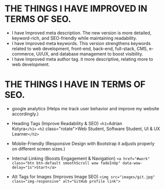 
# THE THINGS I HAVE IMPROVED IN TERMS OF SEO.

- I have Improved meta description. The new version is more detailed, keyword-rich, and SEO-friendly while maintaining readability.
- I have Improved meta keywords. This version strengthens keywords related to web development, front-end, back-end, full-stack, CMS, e-commerce, UI/UX, and database management to boost visibility.
- I have Improved meta author tag.  it more descriptive, relating more to web development.

# THE THINGS I HAVE IN TERMS OF SEO.

- google analytics (Helps me track user behavior and improve my website accordingly.)
<script async src="https://www.googletagmanager.com/gtag/js?id=G-Z9CXDLECBD"></script>
<script>
  window.dataLayer = window.dataLayer || [];
  function gtag(){dataLayer.push(arguments);}
  gtag('js', new Date());
  gtag('config', 'G-Z9CXDLECBD');
</script>
- Heading Tags (Improve Readability & SEO)
`<h1>`Adrian <br> Kotyra`</h1>`
`<h2` class="rotate">Web Student, Software Student, UI &AMP; UX Learner`</h2>`

- Mobile-Friendly (Responsive Design with Bootstrap it adjusts properly on different screen sizes.)
- Internal Linking (Boosts Engagement & Navigation) 
`<a href="#work" class="btn btn-default smoothScroll wow fadeInUp" data-wow-delay="1s">Start</a>`
- Alt Tags for Images (Improves Image SEO)
`<img src="images/git.jpg" class="img-responsive" alt="GitHub profile link">`
